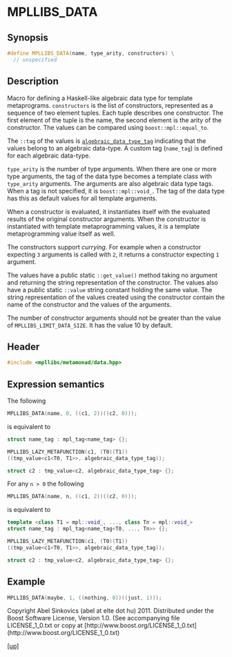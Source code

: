 # MPLLIBS_DATA

## Synopsis

```cpp
#define MPLLIBS_DATA(name, type_arity, constructors) \
  // unspecified
```

## Description

Macro for defining a Haskell-like algebraic data type for template metaprograms.
`constructors` is the list of constructors, represented as a sequence of two
element tuples. Each tuple describes one constructor. The first element of the
tuple is the name, the second element is the arity of the constructor. The
values can be compared using `boost::mpl::equal_to`.

The `::tag` of the values is
[`algebraic_data_type_tag`](algebraic_data_type_tag.html) indicating that the
values belong to an algebraic data-type. A custom tag (`name_tag`) is defined
for each algebraic data-type.

`type_arity` is the number of type arguments. When there are one or more type
arguments, the tag of the data type becomes a template class with `type_arity`
arguments. The arguments are also algebraic data type tags. When a tag is not
specified, it is `boost::mpl::void_`. The tag of the data type has this as
default values for all template arguments.

When a constructor is evaluated, it instantiates itself with the evaluated
results of the original constructor arguments. When the constructor is
instantiated with template metaprogramming values, it is a template
metaprogramming value itself as well.

The constructors support _currying_. For example when a constructor expecting
`3` arguments is called with `2`, it returns a constructor expecting `1`
argument.

The values have a public static `::get_value()` method taking no argument and
returning the string representation of the constructor. The values also have a
public static `::value` string constant holding the same value. The string
representation of the values created using the constructor contain the name of
the constructor and the values of the arguments.

The number of constructor arguments should not be greater than the value of
`MPLLIBS_LIMIT_DATA_SIZE`. It has the value 10 by default.

## Header

```cpp
#include <mpllibs/metamonad/data.hpp>
```

## Expression semantics

The following

```cpp
MPLLIBS_DATA(name, 0, ((c1, 2))((c2, 0)));
```

is equivalent to

```cpp
struct name_tag : mpl_tag<name_tag> {};

MPLLIBS_LAZY_METAFUNCTION(c1, (T0)(T1))
((tmp_value<c1<T0, T1>>, algebraic_data_type_tag));

struct c2 : tmp_value<c2, algebraic_data_type_tag> {};
```

For any `n > 0` the following

```cpp
MPLLIBS_DATA(name, n, ((c1, 2))((c2, 0)));
```

is equivalent to

```cpp
template <class T1 = mpl::void_, ..., class Tn = mpl::void_>
struct name_tag : mpl_tag<name_tag<T0, ..., Tn>> {};

MPLLIBS_LAZY_METAFUNCTION(c1, (T0)(T1))
((tmp_value<c1<T0, T1>>, algebraic_data_type_tag));

struct c2 : tmp_value<c2, algebraic_data_type_tag> {};
```

## Example

```cpp
MPLLIBS_DATA(maybe, 1, ((nothing, 0))((just, 1)));
```

<p class="copyright">
Copyright Abel Sinkovics (abel at elte dot hu) 2011.
Distributed under the Boost Software License, Version 1.0.
(See accompanying file LICENSE_1_0.txt or copy at
[http://www.boost.org/LICENSE_1_0.txt](http://www.boost.org/LICENSE_1_0.txt)
</p>

[[up]](reference.html)



